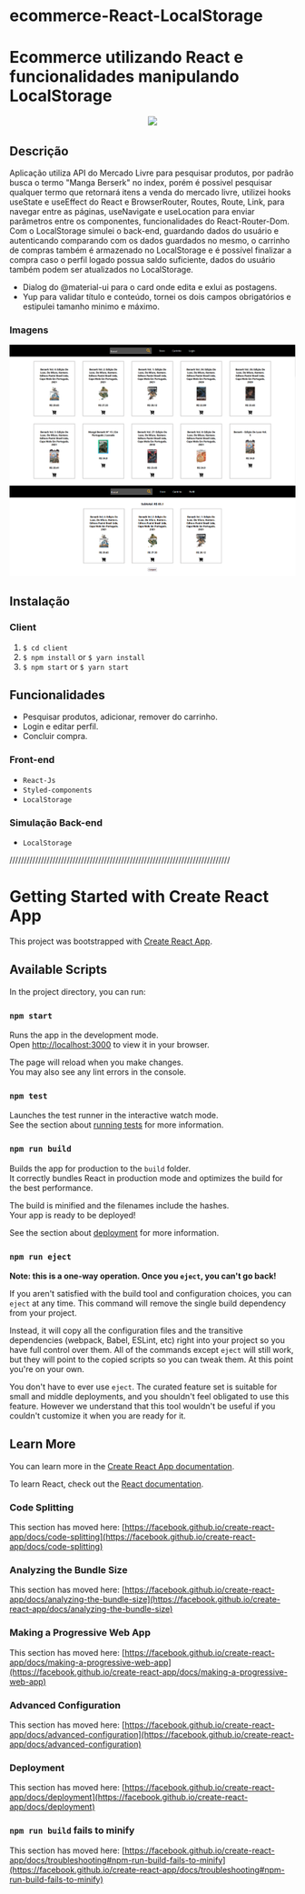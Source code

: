 # ecommerce-React-LocalStorage

# Ecommerce utilizando React e funcionalidades manipulando LocalStorage
<p align="center">
  <img src="imgs/gif.gif" >
</p>

## Descrição

Aplicação utiliza API do Mercado Livre para pesquisar produtos, por padrão busca o termo "Manga Berserk" no index, porém é possivel pesquisar qualquer termo que retornará itens a venda do mercado livre, utilizei hooks useState e useEffect do React e BrowserRouter, Routes, Route, Link, para navegar entre as páginas, useNavigate e useLocation para enviar parâmetros entre os componentes, funcionalidades do React-Router-Dom. Com o LocalStorage simulei o back-end, guardando dados do usuário e autenticando comparando com os dados guardados no mesmo, o carrinho de compras também é armazenado no LocalStorage e é possível finalizar a compra caso o perfil logado possua saldo suficiente, dados do usuário também podem ser atualizados no LocalStorage.

- Dialog do @material-ui para o card onde edita e exlui as postagens.
- Yup para validar título e conteúdo, tornei os dois campos obrigatórios e estipulei tamanho minimo e máximo.

### Imagens

<img src="imgs/home.PNG" >
<img src="imgs/cart.PNG" >


## Instalação

### Client

  1. `$ cd client`
  2. `$ npm install` or `$ yarn install`
  3. `$ npm start` or `$ yarn start`

## Funcionalidades

+ Pesquisar produtos, adicionar, remover do carrinho.
+ Login e editar perfil.
+ Concluir compra.

### Front-end
+ `React-Js`
+ `Styled-components`
+ `LocalStorage` 
 


### Simulação Back-end

+ `LocalStorage`

/////////////////////////////////////////////////////////////////////////////
# Getting Started with Create React App

This project was bootstrapped with [Create React App](https://github.com/facebook/create-react-app).

## Available Scripts

In the project directory, you can run:

### `npm start`

Runs the app in the development mode.\
Open [http://localhost:3000](http://localhost:3000) to view it in your browser.

The page will reload when you make changes.\
You may also see any lint errors in the console.

### `npm test`

Launches the test runner in the interactive watch mode.\
See the section about [running tests](https://facebook.github.io/create-react-app/docs/running-tests) for more information.

### `npm run build`

Builds the app for production to the `build` folder.\
It correctly bundles React in production mode and optimizes the build for the best performance.

The build is minified and the filenames include the hashes.\
Your app is ready to be deployed!

See the section about [deployment](https://facebook.github.io/create-react-app/docs/deployment) for more information.

### `npm run eject`

**Note: this is a one-way operation. Once you `eject`, you can't go back!**

If you aren't satisfied with the build tool and configuration choices, you can `eject` at any time. This command will remove the single build dependency from your project.

Instead, it will copy all the configuration files and the transitive dependencies (webpack, Babel, ESLint, etc) right into your project so you have full control over them. All of the commands except `eject` will still work, but they will point to the copied scripts so you can tweak them. At this point you're on your own.

You don't have to ever use `eject`. The curated feature set is suitable for small and middle deployments, and you shouldn't feel obligated to use this feature. However we understand that this tool wouldn't be useful if you couldn't customize it when you are ready for it.

## Learn More

You can learn more in the [Create React App documentation](https://facebook.github.io/create-react-app/docs/getting-started).

To learn React, check out the [React documentation](https://reactjs.org/).

### Code Splitting

This section has moved here: [https://facebook.github.io/create-react-app/docs/code-splitting](https://facebook.github.io/create-react-app/docs/code-splitting)

### Analyzing the Bundle Size

This section has moved here: [https://facebook.github.io/create-react-app/docs/analyzing-the-bundle-size](https://facebook.github.io/create-react-app/docs/analyzing-the-bundle-size)

### Making a Progressive Web App

This section has moved here: [https://facebook.github.io/create-react-app/docs/making-a-progressive-web-app](https://facebook.github.io/create-react-app/docs/making-a-progressive-web-app)

### Advanced Configuration

This section has moved here: [https://facebook.github.io/create-react-app/docs/advanced-configuration](https://facebook.github.io/create-react-app/docs/advanced-configuration)

### Deployment

This section has moved here: [https://facebook.github.io/create-react-app/docs/deployment](https://facebook.github.io/create-react-app/docs/deployment)

### `npm run build` fails to minify

This section has moved here: [https://facebook.github.io/create-react-app/docs/troubleshooting#npm-run-build-fails-to-minify](https://facebook.github.io/create-react-app/docs/troubleshooting#npm-run-build-fails-to-minify)
